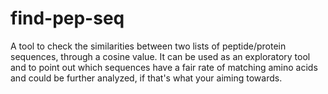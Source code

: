 # find-pep-seq

A tool to check the similarities between two lists of peptide/protein sequences, through a cosine value. It can be used as an exploratory tool and to point out which sequences have a fair rate of matching amino acids and could be further analyzed, if that's what your aiming towards.
